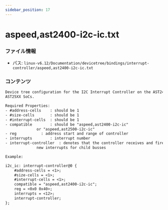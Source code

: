 ```yaml
---
sidebar_position: 17
---
```

# aspeed,ast2400-i2c-ic.txt

### ファイル情報

- パス: `linux-v6.12/Documentation/devicetree/bindings/interrupt-controller/aspeed,ast2400-i2c-ic.txt`

### コンテンツ

```txt
Device tree configuration for the I2C Interrupt Controller on the AST24XX and
AST25XX SoCs.

Required Properties:
- #address-cells	: should be 1
- #size-cells 		: should be 1
- #interrupt-cells 	: should be 1
- compatible 		: should be "aspeed,ast2400-i2c-ic"
			  or "aspeed,ast2500-i2c-ic"
- reg			: address start and range of controller
- interrupts		: interrupt number
- interrupt-controller	: denotes that the controller receives and fires
			  new interrupts for child busses

Example:

i2c_ic: interrupt-controller@0 {
	#address-cells = <1>;
	#size-cells = <1>;
	#interrupt-cells = <1>;
	compatible = "aspeed,ast2400-i2c-ic";
	reg = <0x0 0x40>;
	interrupts = <12>;
	interrupt-controller;
};

```
